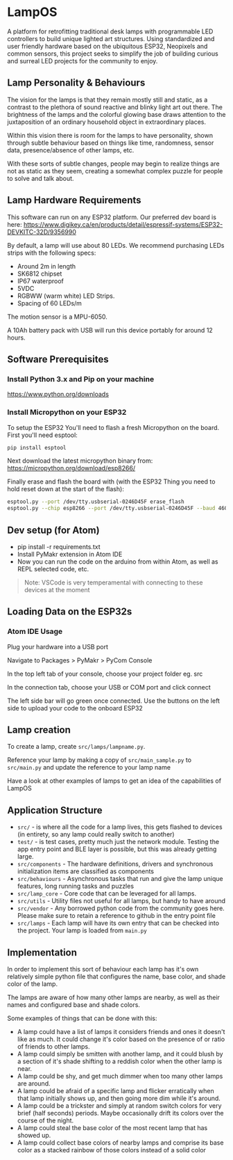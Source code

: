 # LampOS

A platform for retrofitting traditional desk lamps with programmable LED controllers to build unique lighted art structures. Using standardized and user friendly hardware based on the ubiquitous ESP32, Neopixels and common sensors, this project seeks to simplify the job of building curious and surreal LED projects for the community to enjoy.

## Lamp Personality & Behaviours

The vision for the lamps is that they remain mostly still and static, as a contrast to the plethora of sound reactive and blinky light art out there. The brightness of the lamps and the colorful glowing base draws attention to the juxtaposition of an ordinary household object in extraordinary places.

Within this vision there is room for the lamps to have personality, shown through subtle behaviour based on things like time, randomness, sensor data, presence/absence of other lamps, etc.

With these sorts of subtle changes, people may begin to realize things are not as static as they seem, creating a somewhat complex puzzle for people to solve and talk about.

## Lamp Hardware Requirements

This software can run on any ESP32 platform. Our preferred dev board is here: <https://www.digikey.ca/en/products/detail/espressif-systems/ESP32-DEVKITC-32D/9356990>

By default, a lamp will use about 80 LEDs. We recommend purchasing LEDs strips with the following specs:

- Around 2m in length
- SK6812 chipset
- IP67 waterproof
- 5VDC
- RGBWW (warm white) LED Strips.
- Spacing of 60 LEDs/m

The motion sensor is a MPU-6050.

A 10Ah battery pack with USB will run this device portably for around 12 hours.

## Software Prerequisites

### Install Python 3.x and Pip on your machine

<https://www.python.org/downloads>

### Install Micropython on your ESP32

To setup the ESP32 You'll need to flash a fresh Micropython on the board. First you'll need esptool:

```bash
pip install esptool
```

Next download the latest micropython binary from: <https://micropython.org/download/esp8266/>

Finally erase and flash the board with (with the ESP32 Thing you need to hold reset down at the start of the flash):

```bash
esptool.py --port /dev/tty.usbserial-0246D45F erase_flash
esptool.py --chip esp8266 --port /dev/tty.usbserial-0246D45F --baud 460800 write_flash --flash_size=detect -fm dout 0 esp8266-20210902-v1.17.bin

```

## Dev setup (for Atom)

- pip install -r requirements.txt
- Install PyMakr extension in Atom IDE
- Now you can run the code on the arduino from within Atom, as well as REPL selected code, etc.

> Note: VSCode is very temperamental with connecting to these devices at the moment

## Loading Data on the ESP32s

### Atom IDE Usage

Plug your hardware into a USB port

Navigate to Packages > PyMakr > PyCom Console

In the top left tab of your console, choose your project folder eg. src

In the connection tab, choose your USB or COM port and click connect

The left side bar will go green once connected. Use the buttons on the left side to upload your code to the onboard ESP32

## Lamp creation

To create a lamp, create `src/lamps/lampname.py`.

Reference your lamp by making a copy of `src/main_sample.py` to `src/main.py` and update the reference to your lamp name

Have a look at other examples of lamps to get an idea of the capabilities of LampOS

## Application Structure

- `src/` -  is where all the code for a lamp lives, this gets flashed to devices (in entirety, so any lamp could really switch to another)
- `test/` -  is test cases, pretty much just the network module. Testing the app entry point and BLE layer is possible, but this was already getting large.
- `src/components` - The hardware definitions, drivers and synchronous initialization items are classified as components
- `src/behaviours` - Asynchronous tasks that run and give the lamp unique features, long running tasks and puzzles
- `src/lamp_core` - Core code that can be leveraged for all lamps.
- `src/utils` - Utility files not useful for all lamps, but handy to have around
- `src/vendor` - Any borrowed python code from the community goes here. Please make sure to retain a reference to github in the entry point file
- `src/lamps` - Each lamp will have its own entry that can be checked into the project. Your lamp is loaded from `main.py`

## Implementation  

In order to implement this sort of behaviour each lamp has it's own relatively simple python file that configures the name, base color, and shade color of the lamp.

The lamps are aware of how many other lamps are nearby, as well as their names and configured base and shade colors.

Some examples of things that can be done with this:

- A lamp could have a list of lamps it considers friends and ones it doesn't like as much. It could change it's color based on the presence of or ratio of friends to other lamps.
- A lamp could simply be smitten with another lamp, and it could blush by a section of it's shade shifting to a reddish color when the other lamp is near.
- A lamp could be shy, and get much dimmer when too many other lamps are around.
- A lamp could be afraid of a specific lamp and flicker erratically when that lamp initially shows up, and then going more dim while it's around.
- A lamp could be a trickster and simply at random switch colors for very brief (half seconds) periods. Maybe occasionally drift its colors over the course of the night.
- A lamp could steal the base color of the most recent lamp that has showed up.
- A lamp could collect base colors of nearby lamps and comprise its base color as a stacked rainbow of those colors instead of a solid color

